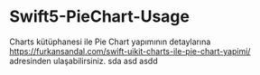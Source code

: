 # Swift5-PieChart-Usage
Charts kütüphanesi ile Pie Chart yapımının detaylarına https://furkansandal.com/swift-uikit-charts-ile-pie-chart-yapimi/ adresinden ulaşabilirsiniz.
 sda
asd
asdd

